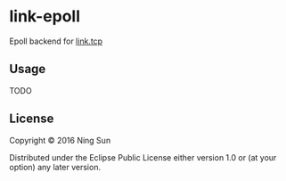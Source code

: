 # link-epoll

Epoll backend for [link.tcp](http://github.com/sunng87/link)

## Usage

TODO

## License

Copyright © 2016 Ning Sun

Distributed under the Eclipse Public License either version 1.0 or (at
your option) any later version.
